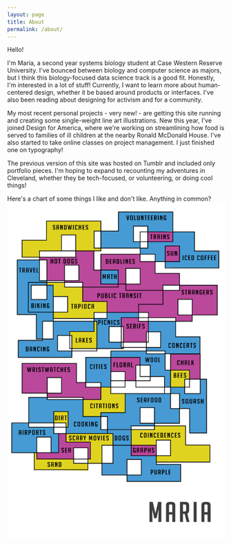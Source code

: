 ```yaml
---
layout: page
title: About
permalink: /about/
---
```

Hello! 

I'm Maria, a second year systems biology student at Case Western Reserve University. I've bounced between biology and computer science as majors, but I think this biology-focused data science track is a good fit.
Honestly, I'm interested in a lot of stuff! Currently, I want to learn more about human-centered design, whether it be based around products or interfaces. I've also been reading about designing for activism and for a community. 

My most recent personal projects - very new! - are getting this site running and creating some single-weight line art illustrations. New this year, I've joined Design for America, where we're working on streamlining how food is served to families of ill children at the nearby Ronald McDonald House. I've also started to take online classes on project management. I just finished one on typography!

The previous version of this site was hosted on Tumblr and included only portfolio pieces. I'm hoping to expand to recounting my adventures in Cleveland, whether they be tech-focused, or volunteering, or doing cool things!

Here's a chart of some things I like and don't like. Anything in common?
![Some things I do and don't like](/images/about_me.png)
